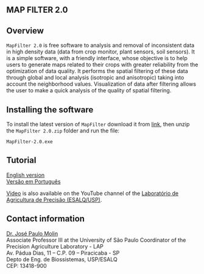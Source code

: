 ## MAP FILTER 2.0

## Overview

`MapFilter 2.0` is free software to analysis and removal of inconsistent data in high density data (data from crop monitor, plant sensors, soil sensors). It is a simple software, with a friendly interface, whose objective is to help users to generate maps related to their crops with greater reliability from the optimization of data quality. It performs the spatial filtering of these data through global and local analysis (isotropic and anisotropic) taking into account the neighborhood values. Visualization of data after filtering allows the user to make a quick analysis of the quality of spatial filtering.

## Installing the software

To install the latest version of `MapFilter` download it from [link]( https://www.agriculturadeprecisao.org.br/wp-content/uploads/2019/08/MapFilter-2.0.zip), then unzip the `MapFilter 2.0.zip` folder and run the file:
```
MapFilter-2.0.exe
```
## Tutorial

[English version](Tutorial/Tutorial_en.md)        
[Versão em Português](Tutorial/Tutorial_pt.md)

[Video](https://www.youtube.com/watch?v=7eFH_dt4OMw&t=23s) is also available on the YouTube channel of the [Laboratório de Agricultura de Precisão (ESALQ/USP)](https://www.youtube.com/channel/UCl6Lstj-l_1P8FHrpXKyAqA).

## Contact information

[Dr. José Paulo Molin](mailto:jpmolin@usp.br)  
Associate Professor III at the University of São Paulo
Coordinator of the Precision Agriculture Laboratory - LAP  
Av. Pádua Dias, 11 – C.P. 09 – Piracicaba - SP    
Depto de Eng. de Biossistemas, USP/ESALQ    
CEP: 13418-900    
